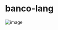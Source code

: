 # banco-lang

![image](https://github.com/pedrocoronel/banco-lang/assets/117082302/6274b8be-223d-40ee-8cc6-ce6d9af70a30)
